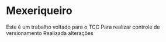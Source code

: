 # Mexeriqueiro
Este é um trabalho voltado para o TCC
Para realizar controle de versionamento
Realizada alterações
